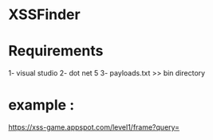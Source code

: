 # XSSFinder
# Requirements
1- visual studio 
2- dot net 5 
3- payloads.txt >> bin directory 

# example :
https://xss-game.appspot.com/level1/frame?query=
